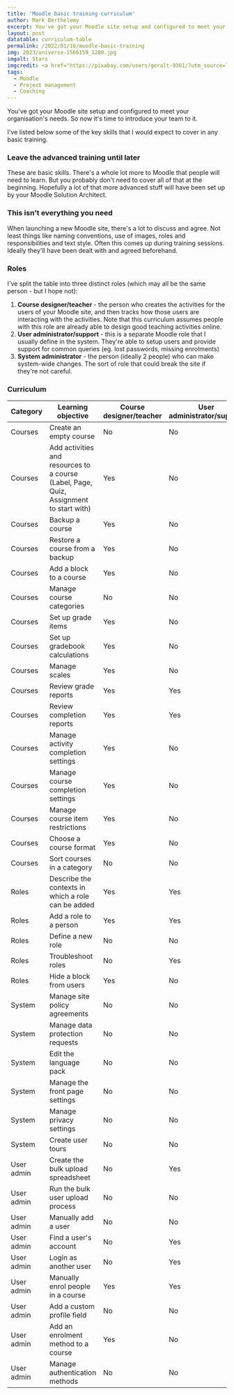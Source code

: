 ```yaml
---
title: 'Moodle basic training curriculum'
author: Mark Berthelemy
excerpt: You've got your Moodle site setup and configured to meet your organisation's needs. So now it's time to introduce your team to it.
layout: post
datatable: curriculum-table
permalink: /2022/01/16/moodle-basic-training
img: 2023/universe-1566159_1280.jpg
imgalt: Stars
imgcredit: <a href="https://pixabay.com/users/geralt-9301/?utm_source=link-attribution&amp;utm_medium=referral&amp;utm_campaign=image&amp;utm_content=1566159">Gerd Altmann</a> from <a href="https://pixabay.com/?utm_source=link-attribution&amp;utm_medium=referral&amp;utm_campaign=image&amp;utm_content=1566159">Pixabay</a>
tags:
  - Moodle
  - Project management
  - Coaching
---
```

You've got your Moodle site setup and configured to meet your organisation's needs. So now it's time to introduce your team to it.

I've listed below some of the key skills that I would expect to cover in any basic training.

### Leave the advanced training until later

These are basic skills. There's a whole lot more to Moodle that people will need to learn. But you probably don't need to cover all of that at the beginning. Hopefully a lot of that more advanced stuff will have been set up by your Moodle Solution Architect.

### This isn't everything you need

When launching a new Moodle site, there's a lot to discuss and agree. Not least things like naming conventions, use of images, roles and responsibilities and text style. Often this comes up during training sessions. Ideally they'll have been dealt with and agreed beforehand.

### Roles

I've split the table into three distinct roles (which may all be the same person - but I hope not):

1. **Course designer/teacher** - the person who creates the activities for the users of your Moodle site, and then tracks how those users are interacting with the activities. Note that this curriculum assumes people with this role are already able to design good teaching activities online.
2. **User administrator/support** - this is a separate Moodle role that I usually define in the system. They're able to setup users and provide support for common queries (eg. lost passwords, missing enrolments)
3. **System administrator** - the person (ideally 2 people) who can make system-wide changes. The sort of role that could break the site if they're not careful.

### Curriculum

<table width="100%" id="{{ page.datatable }}" class="stripe">
  <thead><tr>
  <th>Category</th>
  <th>Learning objective</th>
  <th>Course designer/teacher</th>
  <th>User administrator/support</th>
  <th>System administrator</th>
  </tr></thead>
  <tbody>
   <tr><td>Courses</td><td>Create an empty course</td><td>No</td><td>No</td><td>Yes</td></tr>
   <tr><td>Courses</td><td>Add activities and resources to a course (Label, Page, Quiz, Assignment to start with)</td><td>Yes</td><td>No</td><td>No</td></tr>
   <tr><td>Courses</td><td>Backup a course</td><td>Yes</td><td>No</td><td>Yes</td></tr>
   <tr><td>Courses</td><td>Restore a course from a backup</td><td>Yes</td><td>No</td><td>Yes</td></tr>
   <tr><td>Courses</td><td>Add a block to a course</td><td>Yes</td><td>No</td><td>Yes</td></tr>
   <tr><td>Courses</td><td>Manage course categories</td><td>No</td><td>No</td><td>Yes</td></tr>
   <tr><td>Courses</td><td>Set up grade items</td><td>Yes</td><td>No</td><td>No</td></tr>
   <tr><td>Courses</td><td>Set up gradebook calculations</td><td>Yes</td><td>No</td><td>No</td></tr>
   <tr><td>Courses</td><td>Manage scales</td><td>Yes</td><td>No</td><td>Yes</td></tr>
   <tr><td>Courses</td><td>Review grade reports</td><td>Yes</td><td>Yes</td><td>No</td></tr>
   <tr><td>Courses</td><td>Review completion reports</td><td>Yes</td><td>Yes</td><td>No</td></tr>
   <tr><td>Courses</td><td>Manage activity completion settings</td><td>Yes</td><td>No</td><td>No</td></tr>
   <tr><td>Courses</td><td>Manage course completion settings</td><td>Yes</td><td>No</td><td>No</td></tr>
   <tr><td>Courses</td><td>Manage course item restrictions</td><td>Yes</td><td>No</td><td>No</td></tr>
   <tr><td>Courses</td><td>Choose a course format</td><td>Yes</td><td>No</td><td>No</td></tr>
   <tr><td>Courses</td><td>Sort courses in a category</td><td>No</td><td>No</td><td>Yes</td></tr>
   <tr><td>Roles</td><td>Describe the contexts in which a role can be added</td><td>Yes</td><td>Yes</td><td>Yes</td></tr>
   <tr><td>Roles</td><td>Add a role to a person</td><td>Yes</td><td>Yes</td><td>Yes</td></tr>
   <tr><td>Roles</td><td>Define a new role</td><td>No</td><td>No</td><td>Yes</td></tr>
   <tr><td>Roles</td><td>Troubleshoot roles</td><td>No</td><td>Yes</td><td>Yes</td></tr>
   <tr><td>Roles</td><td>Hide a block from users</td><td>Yes</td><td>No</td><td>Yes</td></tr>
   <tr><td>System</td><td>Manage site policy agreements</td><td>No</td><td>No</td><td>Yes</td></tr>
   <tr><td>System</td><td>Manage data protection requests</td><td>No</td><td>No</td><td>Yes</td></tr>
   <tr><td>System</td><td>Edit the language pack</td><td>No</td><td>No</td><td>Yes</td></tr>
   <tr><td>System</td><td>Manage the front page settings</td><td>No</td><td>No</td><td>Yes</td></tr>
   <tr><td>System</td><td>Manage privacy settings</td><td>No</td><td>No</td><td>Yes</td></tr>
   <tr><td>System</td><td>Create user tours</td><td>No</td><td>No</td><td>Yes</td></tr>
   <tr><td>User admin</td><td>Create the bulk upload spreadsheet</td><td>No</td><td>Yes</td><td>No</td></tr>
   <tr><td>User admin</td><td>Run the bulk user upload process</td><td>No</td><td>No</td><td>Yes</td></tr>
   <tr><td>User admin</td><td>Manually add a user</td><td>No</td><td>No</td><td>Yes</td></tr>
   <tr><td>User admin</td><td>Find a user's account</td><td>No</td><td>Yes</td><td>Yes</td></tr>
   <tr><td>User admin</td><td>Login as another user</td><td>No</td><td>Yes</td><td>Yes</td></tr>
   <tr><td>User admin</td><td>Manually enrol people in a course</td><td>Yes</td><td>Yes</td><td>Yes</td></tr>
   <tr><td>User admin</td><td>Add a custom profile field</td><td>No</td><td>No</td><td>Yes</td></tr>
   <tr><td>User admin</td><td>Add an enrolment method to a course</td><td>Yes</td><td>No</td><td>Yes</td></tr>
   <tr><td>User admin</td><td>Manage authentication methods</td><td>No</td><td>No</td><td>Yes</td></tr>
  </tbody>
</table>
